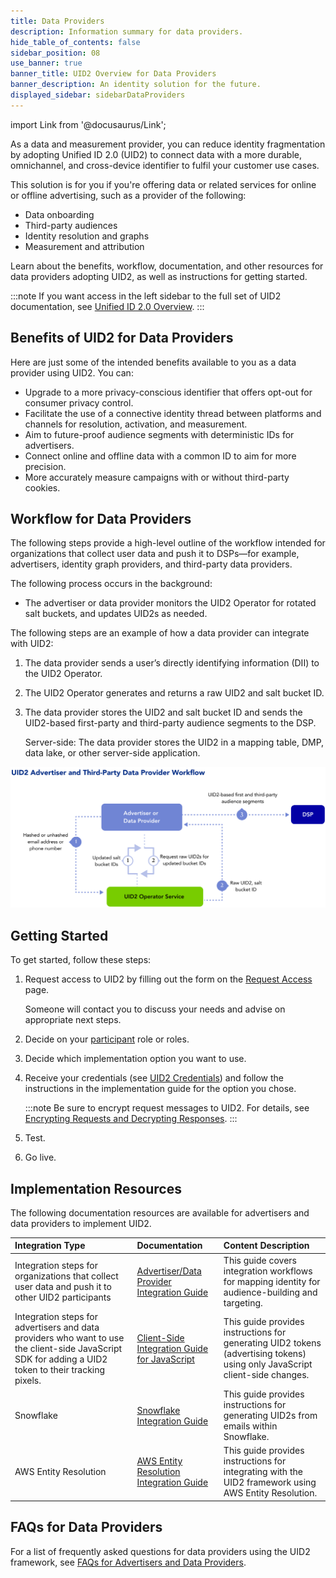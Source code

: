 ```yaml
---
title: Data Providers
description: Information summary for data providers.
hide_table_of_contents: false
sidebar_position: 08
use_banner: true
banner_title: UID2 Overview for Data Providers
banner_description: An identity solution for the future.
displayed_sidebar: sidebarDataProviders
---
```


import Link from '@docusaurus/Link';

As a data and measurement provider, you can reduce identity fragmentation by adopting Unified ID 2.0 (UID2) to connect data with a more durable, omnichannel, and cross-device identifier to fulfil your customer use cases.

This solution is for you if you're offering data or related services for online or offline advertising, such as a provider of the following:
- Data onboarding
- Third-party audiences
- Identity resolution and graphs
- Measurement and attribution

Learn about the benefits, workflow, documentation, and other resources for data providers adopting UID2, as well as instructions for getting started.

:::note
If you want access in the left sidebar to the full set of UID2 documentation, see [Unified ID 2.0 Overview](../intro.md).
:::

## Benefits of UID2 for Data Providers

Here are just some of the intended benefits available to you as a data provider using UID2. You can:
- Upgrade to a more privacy-conscious identifier that offers opt-out for consumer privacy control.
- Facilitate the use of a connective identity thread between platforms and channels for resolution, activation, and measurement.
- Aim to future-proof audience segments with deterministic IDs for advertisers.
- Connect online and offline data with a common ID to aim for more precision.
- More accurately measure campaigns with or without third-party cookies.

## Workflow for Data Providers

The following steps provide a high-level outline of the workflow intended for organizations that collect user data and push it to DSPs—for example, advertisers, identity graph providers, and third-party data providers.

The following process occurs in the background:
* The advertiser or data provider monitors the UID2 Operator for rotated salt buckets, and updates UID2s as needed.

The following steps are an example of how a data provider can integrate with UID2:

1. The data provider sends a user’s <Link href="../ref-info/glossary-uid#gl-dii">directly identifying information (DII)</Link> to the UID2 Operator.
2. The UID2 Operator generates and returns a raw UID2 and salt bucket ID.
3. The data provider stores the UID2 and salt bucket ID and sends the UID2-based first-party and third-party audience segments to the DSP. 

   Server-side: The data provider stores the UID2 in a mapping table, DMP, data lake, or other server-side application.

![Data Provider Workflow](images/UID2AdvertiserAndThirdPartyDataProviderWorkflow.svg)

## Getting Started

To get started, follow these steps:

1. Request access to UID2 by filling out the form on the [Request Access](/request-access) page.

   Someone will contact you to discuss your needs and advise on appropriate next steps.
1. Decide on your [participant](../intro.md#participants) role or roles.
1. Decide which implementation option you want to use.
1. Receive your credentials (see [UID2 Credentials](../getting-started/gs-credentials.md)) and follow the instructions in the implementation guide for the option you chose.

   :::note
   Be sure to encrypt request messages to UID2. For details, see [Encrypting Requests and Decrypting Responses](../getting-started/gs-encryption-decryption.md).
   :::
1. Test.
1. Go live.

## Implementation Resources

The following documentation resources are available for advertisers and data providers to implement UID2.

| Integration Type| Documentation | Content Description |
| :--- | :--- | :--- |
| Integration steps for organizations that collect user data and push it to other UID2 participants | [Advertiser/Data Provider Integration Guide](../guides/integration-advertiser-dataprovider-overview.md) | This guide covers integration workflows for mapping identity for audience-building and targeting. |
| Integration steps for advertisers and data providers who want to use the client-side JavaScript SDK for adding a UID2 token to their tracking pixels. | [Client-Side Integration Guide for JavaScript](../guides/integration-javascript-client-side.md) | This guide provides instructions for generating UID2 tokens (advertising tokens) using only JavaScript client-side changes.<!-- UID2_only: Not applicable for EUID --> |
| Snowflake | [Snowflake Integration Guide](../guides/snowflake_integration.md) | This guide provides instructions for generating UID2s from emails within Snowflake. |
| AWS Entity Resolution | [AWS Entity Resolution Integration Guide](../guides/integration-aws-entity-resolution.md) | This guide provides instructions for integrating with the UID2 framework using AWS Entity Resolution. |

## FAQs for Data Providers

For a list of frequently asked questions for data providers using the UID2 framework, see [FAQs for Advertisers and Data Providers](../getting-started/gs-faqs.md#faqs-for-advertisers-and-data-providers).
